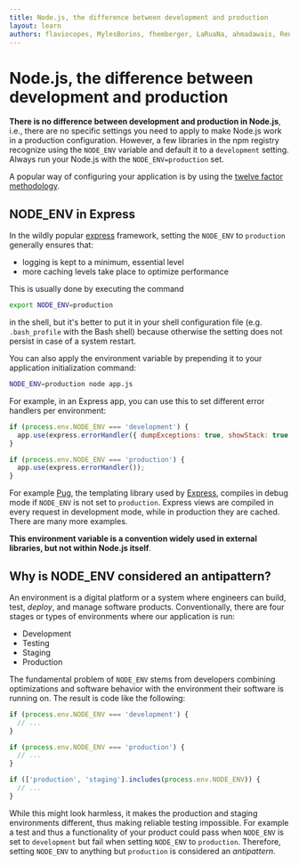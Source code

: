```yaml
---
title: Node.js, the difference between development and production
layout: learn
authors: flaviocopes, MylesBorins, fhemberger, LaRuaNa, ahmadawais, RenanTKN, mcollina
---
```


# Node.js, the difference between development and production

**There is no difference between development and production in Node.js**, i.e., there are no specific settings you need to apply to make Node.js work in a production configuration.
However, a few libraries in the npm registry recognize using the `NODE_ENV` variable and default it to a `development` setting.
Always run your Node.js with the `NODE_ENV=production` set.

A popular way of configuring your application is by using the [twelve factor methodology](https://12factor.net/).

## NODE_ENV in Express

In the wildly popular [express](https://expressjs.com/) framework, setting the `NODE_ENV` to `production` generally ensures that:

- logging is kept to a minimum, essential level
- more caching levels take place to optimize performance

This is usually done by executing the command

```bash
export NODE_ENV=production
```

in the shell, but it's better to put it in your shell configuration file (e.g. `.bash_profile` with the Bash shell) because otherwise the setting does not persist in case of a system restart.

You can also apply the environment variable by prepending it to your application initialization command:

```bash
NODE_ENV=production node app.js
```

For example, in an Express app, you can use this to set different error handlers per environment:

```js
if (process.env.NODE_ENV === 'development') {
  app.use(express.errorHandler({ dumpExceptions: true, showStack: true }));
}

if (process.env.NODE_ENV === 'production') {
  app.use(express.errorHandler());
}
```

For example [Pug](https://pugjs.org), the templating library used by [Express](https://expressjs.com), compiles in debug mode if `NODE_ENV` is not set to `production`. Express views are compiled in every request in development mode, while in production they are cached. There are many more examples.

**This environment variable is a convention widely used in external libraries, but not within Node.js itself**.

## Why is NODE_ENV considered an antipattern?

An environment is a digital platform or a system where engineers can build, test, _deploy_, and manage software products. Conventionally, there are four stages or types of environments where our application is run:

- Development
- Testing
- Staging
- Production

The fundamental problem of `NODE_ENV` stems from developers combining optimizations and software behavior with the environment their software is running on. The result is code like the following:

```js
if (process.env.NODE_ENV === 'development') {
  // ...
}

if (process.env.NODE_ENV === 'production') {
  // ...
}

if (['production', 'staging'].includes(process.env.NODE_ENV)) {
  // ...
}
```

While this might look harmless, it makes the production and staging environments different, thus making reliable testing impossible. For example a test and thus a functionality of your product could pass when `NODE_ENV` is set to `development` but fail when setting `NODE_ENV` to `production`.
Therefore, setting `NODE_ENV` to anything but `production` is considered an _antipattern_.
